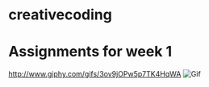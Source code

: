 # creativecoding
# Assignments for week 1

http://www.giphy.com/gifs/3ov9jOPw5p7TK4HqWA
![Gif](http://www.giphy.com/gifs/3ov9jOPw5p7TK4HqWA)